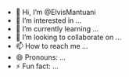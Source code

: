 - 👋 Hi, I’m @ElvisMantuani
- 👀 I’m interested in ...
- 🌱 I’m currently learning ...
- 💞️ I’m looking to collaborate on ...
- 📫 How to reach me ...
- 😄 Pronouns: ...
- ⚡ Fun fact: ...

<!---
ElvisMantuani/ElvisMantuani is a ✨ special ✨ repository because its `README.md` (this file) appears on your GitHub profile.
You can click the Preview link to take a look at your changes.
--->
